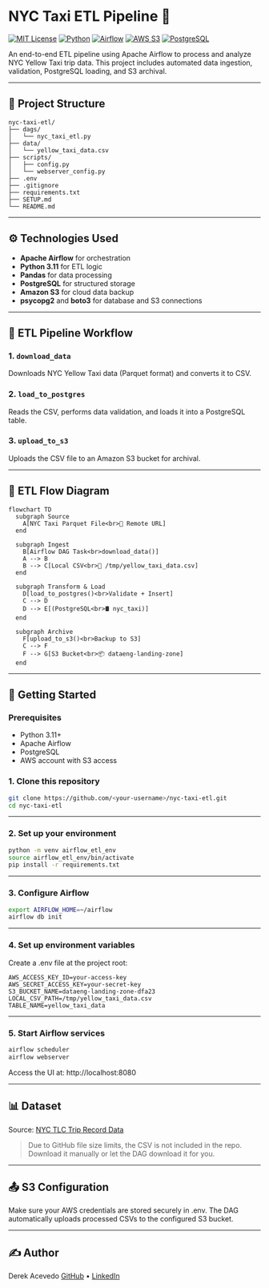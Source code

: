 # NYC Taxi ETL Pipeline 🚖

[![MIT License](https://img.shields.io/badge/license-MIT-green.svg)](LICENSE)
[![Python](https://img.shields.io/badge/Python-3.11-blue.svg)](https://www.python.org/downloads/release/python-3110/)
[![Airflow](https://img.shields.io/badge/Airflow-2.8.1-blue)](https://airflow.apache.org/)
[![AWS S3](https://img.shields.io/badge/AWS-S3-orange)](https://aws.amazon.com/s3/)
[![PostgreSQL](https://img.shields.io/badge/PostgreSQL-15-blue)](https://www.postgresql.org/)

An end-to-end ETL pipeline using Apache Airflow to process and analyze NYC Yellow Taxi trip data. This project includes automated data ingestion, validation, PostgreSQL loading, and S3 archival.

---

## 📁 Project Structure

```
nyc-taxi-etl/
├── dags/                  
│   └── nyc_taxi_etl.py    
├── data/                  
│   └── yellow_taxi_data.csv  
├── scripts/               
│   ├── config.py
│   └── webserver_config.py
├── .env                   
├── .gitignore             
├── requirements.txt       
├── SETUP.md               
└── README.md           
```

---

## ⚙️ Technologies Used

- **Apache Airflow** for orchestration
- **Python 3.11** for ETL logic
- **Pandas** for data processing
- **PostgreSQL** for structured storage
- **Amazon S3** for cloud data backup
- **psycopg2** and **boto3** for database and S3 connections

---

## 🧪 ETL Pipeline Workflow

### 1. `download_data`  
Downloads NYC Yellow Taxi data (Parquet format) and converts it to CSV.

### 2. `load_to_postgres`  
Reads the CSV, performs data validation, and loads it into a PostgreSQL table.

### 3. `upload_to_s3`  
Uploads the CSV file to an Amazon S3 bucket for archival.

---

## 🔄 ETL Flow Diagram

```mermaid
flowchart TD
  subgraph Source
    A[NYC Taxi Parquet File<br>📂 Remote URL]
  end

  subgraph Ingest
    B[Airflow DAG Task<br>download_data()]
    A --> B
    B --> C[Local CSV<br>📁 /tmp/yellow_taxi_data.csv]
  end

  subgraph Transform & Load
    D[load_to_postgres()<br>Validate + Insert]
    C --> D
    D --> E[(PostgreSQL<br>🛢️ nyc_taxi)]
  end

  subgraph Archive
    F[upload_to_s3()<br>Backup to S3]
    C --> F
    F --> G[S3 Bucket<br>📦 dataeng-landing-zone]
  end
```
---

## 🚀 Getting Started

### Prerequisites

- Python 3.11+
- Apache Airflow
- PostgreSQL
- AWS account with S3 access

### 1. Clone this repository

```bash
git clone https://github.com/<your-username>/nyc-taxi-etl.git
cd nyc-taxi-etl
```

---

### 2. Set up your environment

```bash
python -m venv airflow_etl_env
source airflow_etl_env/bin/activate
pip install -r requirements.txt
```

---

### 3. Configure Airflow

```bash
export AIRFLOW_HOME=~/airflow
airflow db init
```

---

### 4. Set up environment variables
Create a .env file at the project root:

```dotenv
AWS_ACCESS_KEY_ID=your-access-key
AWS_SECRET_ACCESS_KEY=your-secret-key
S3_BUCKET_NAME=dataeng-landing-zone-dfa23
LOCAL_CSV_PATH=/tmp/yellow_taxi_data.csv
TABLE_NAME=yellow_taxi_data
```

---

### 5. Start Airflow services

```bash
airflow scheduler
airflow webserver
```
Access the UI at: http://localhost:8080

---

## 📊 Dataset

Source: [NYC TLC Trip Record Data](https://www.nyc.gov/site/tlc/about/tlc-trip-record-data.page)
> Due to GitHub file size limits, the CSV is not included in the repo.
> Download it manually or let the DAG download it for you.

---

## 📤 S3 Configuration

Make sure your AWS credentials are stored securely in .env. The DAG automatically uploads processed CSVs to the configured S3 bucket.

---

## ✍️ Author

Derek Acevedo
[GitHub](www.github.com/poloman2308) • [LinkedIn](www.linkedin.com/in/derekacevedo86)
